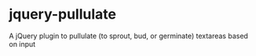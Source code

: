 jquery-pullulate
================

A jQuery plugin to pullulate (to sprout, bud, or germinate) textareas based on input 